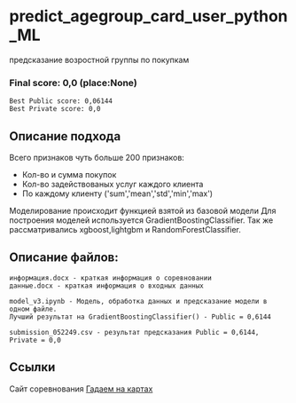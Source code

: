 # predict_agegroup_card_user_python_ML
предсказание возростной группы по покупкам


### Final score: 0,0 (place:None)
	Best Public score: 0,06144
	Best Private score: 0,0


## Описание подхода

Всего признаков чуть больше 200 признаков:
  * Кол-во и сумма покупок
  * Кол-во задействованых услуг каждого клиента
  * По каждому клиенту ('sum','mean','std','min','max')
  

Моделирование происходит функцией взятой из базовой модели
Для построения моделей используется GradientBoostingClassifier. Так же рассматривались xgboost,lightgbm и RandomForestClassifier.


## Описание файлов:

	информация.docx - краткая информация о соревновании
	данные.docx - краткая информация о входных данных

	model_v3.ipynb - Модель, обработка данных и предсказание модели в одном файле. 
	Лучший результат на GradientBoostingClassifier() - Public = 0,6144
	
	submission_052249.csv - результат предсказания Public = 0,6144, Private = 0,0




## Ссылки

Cайт соревнования [Гадаем на картах](https://ods.ai/competitions/sberbank-sirius-lesson)

